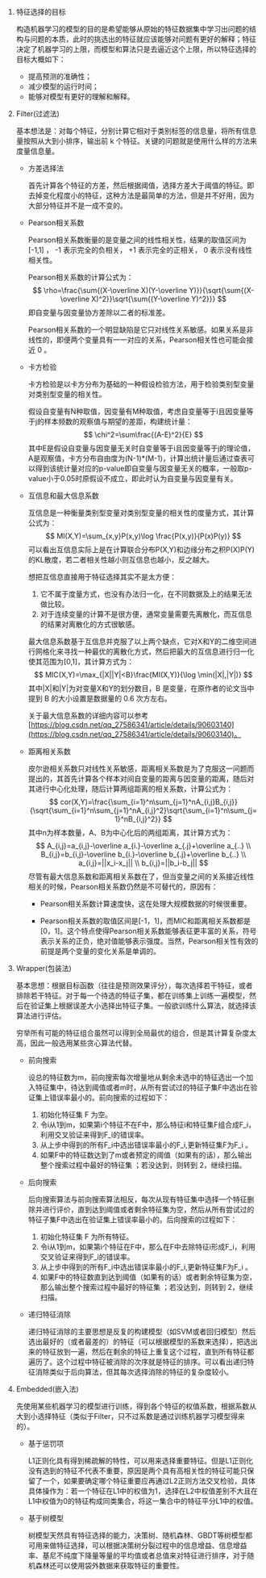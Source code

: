 1. 特征选择的目标

   构造机器学习的模型的目的是希望能够从原始的特征数据集中学习出问题的结构与问题的本质，此时的挑选出的特征就应该能够对问题有更好的解释；特征决定了机器学习的上限，而模型和算法只是去逼近这个上限，所以特征选择的目标大概如下：

   - 提高预测的准确性；
   - 减少模型的运行时间；
   - 能够对模型有更好的理解和解释。

2. Filter(过滤法)

   基本想法是：对每个特征，分别计算它相对于类别标签的信息量，将所有信息量按照从大到小排序，输出前 k 个特征。关键的问题就是使用什么样的方法来度量信息量。

   - 方差选择法

     首先计算各个特征的方差，然后根据阈值，选择方差大于阈值的特征。即去掉变化程度小的特征，这种方法是最简单的方法，但是并不好用，因为大部分特征并不是一成不变的。

   - Pearson相关系数

     Pearson相关系数衡量的是变量之间的线性相关性，结果的取值区间为[-1,1] ， -1 表示完全的负相关， +1 表示完全的正相关， 0 表示没有线性相关性。

     Pearson相关系数的计算公式为：
     $$
     \rho=\frac{\sum{(X-\overline X)(Y-\overline Y)}}{\sqrt{\sum{(X-\overline X)^2}}\sqrt{\sum{(Y-\overline Y)^2}}}
     $$
     即自变量与因变量协方差除以二者的标准差。

     Pearson相关系数的一个明显缺陷是它只对线性关系敏感。如果关系是非线性的，即便两个变量具有一一对应的关系，Pearson相关性也可能会接近 0 。

   - 卡方检验

     卡方检验是以卡方分布为基础的一种假设检验方法，用于检验类别型变量对类别型变量的相关性。

     假设自变量有N种取值，因变量有M种取值，考虑自变量等于i且因变量等于j的样本频数的观察值与期望的差距，构建统计量：
     $$
     \chi^2=\sum\frac{(A-E)^2}{E}
     $$
     其中E是假设自变量与因变量无关时自变量等于i且因变量等于j的理论值，A是观察值，卡方分布自由度为(N-1)*(M-1)，计算出统计量后通过查表可以得到该统计量对应的p-value即自变量与因变量无关的概率，一般取p-value小于0.05时原假设不成立，即此时认为自变量与因变量有关。

   - 互信息和最大信息系数

     互信息是一种衡量类别型变量对类别型变量的相关性的度量方式，其计算公式为：
     $$
     MI(X,Y)=\sum_{x,y}P(x,y)\log \frac{P(x,y)}{P(x)P(y)}
     $$
     可以看出互信息实际上是在计算联合分布P(X,Y)和边缘分布之积P(X)P(Y)的KL散度，若二者相关性越小则互信息也越小，反之越大。

     想把互信息直接用于特征选择其实不是太方便：

     1. 它不属于度量方式，也没有办法归一化，在不同数据及上的结果无法做比较。
     2. 对于连续变量的计算不是很方便，通常变量需要先离散化，而互信息的结果对离散化的方式很敏感。

     最大信息系数基于互信息并克服了以上两个缺点，它对X和Y的二维空间进行网格化来寻找一种最优的离散化方式，然后把最大的互信息进行归一化使其范围为[0,1]，其计算方式为：
     $$
     MIC(X,Y)=\max_{|X||Y|<B}\frac{MI(X,Y)}{\log \min(|X|,|Y|)}
     $$
     其中|X|和|Y|为对变量X和Y的划分数目，B 是变量，在原作者的论文当中提到 B 的大小设置是数据量的 0.6 次方左右。

     关于最大信息系数的详细内容可以参考[https://blog.csdn.net/qq_27586341/article/details/90603140](https://blog.csdn.net/qq_27586341/article/details/90603140)。

   - 距离相关系数

     皮尔逊相关系数只对线性关系敏感，距离相关系数是为了克服这一问题而提出的，其首先计算各个样本对间自变量的距离与因变量的距离，随后对其进行中心化处理，随后计算两组距离的相关系数，计算公式为：
     $$
     cor(X,Y)=\frac{\sum_{i=1}^n\sum_{j=1}^nA_{i,j}B_{i,j}}{\sqrt{\sum_{i=1}^n\sum_{j=1}^nA_{i,j}^2}\sqrt{\sum_{i=1}^n\sum_{j=1}^nB_{i,j}^2}}
     $$
     其中n为样本数量，A、B为中心化后的两组距离，其计算方式为：
     $$
     A_{i,j}=a_{i,j}-\overline a_{i.}-\overline a_{.j}+\overline a_{..}
     \\
     B_{i,j}=b_{i,j}-\overline b_{i.}-\overline b_{.j}+\overline b_{..}
     \\
     a_{i,j}=||x_i-x_j||
     \\
     b_{i,j}=||b_i-b_j||
     $$
     尽管有最大信息系数和距离相关系数在了，但当变量之间的关系接近线性相关的时候，Pearson相关系数仍然是不可替代的，原因有：

     - Pearson相关系数计算速度快，这在处理大规模数据的时候很重要。

     - Pearson相关系数的取值区间是[-1，1]，而MIC和距离相关系数都是[0，1]。这个特点使得Pearson相关系数能够表征更丰富的关系，符号表示关系的正负，绝对值能够表示强度。当然，Pearson相关性有效的前提是两个变量的变化关系是单调的。

3. Wrapper(包装法)

   基本思想：根据目标函数（往往是预测效果评分），每次选择若干特征，或者排除若干特征。对于每一个待选的特征子集，都在训练集上训练一遍模型，然后在验证集上根据误差大小选择出特征子集。一般欲训练什么算法，就选择该算法进行评估。

   穷举所有可能的特征组合虽然可以得到全局最优的组合，但是其计算复杂度太高，因此一般选用某些贪心算法代替。

   - 前向搜索

     设总的特征数为m，前向搜索每次增量地从剩余未选中的特征选出一个加入特征集中，待达到阈值或者m时，从所有尝试过的特征子集F中选出在验证集上错误率最小的。前向搜索的过程如下：

     1. 初始化特征集 F 为空。
     2. 令i从1到m，如果第i个特征不在F中，那么特征i和特征集F组合成F_i，利用交叉验证来得到F_i的错误率。
     3. 从上步中得到的所有F_i中选出错误率最小的F_i,更新特征集F为F_i 。
     4. 如果F中的特征数达到了m或者预定的阈值（如果有的话），那么输出整个搜索过程中最好的特征集 ；若没达到，则转到 2，继续扫描。

   - 后向搜索

     后向搜索算法与前向搜索算法相反，每次从现有特征集中选择一个特征删除并进行评价，直到达到阈值或者剩余特征集为空，然后从所有尝试过的特征子集F中选出在验证集上错误率最小的。后向搜索的过程如下：

     1. 初始化特征集 F 为所有特征。
     2. 令i从1到m，如果第i个特征在F中，那么在F中去除特征i形成F_i，利用交叉验证来得到F_i的错误率。
     3. 从上步中得到的所有F_i中选出错误率最小的F_i,更新特征集F为F_i 。
     4. 如果F中的特征数直到达到阈值（如果有的话）或者剩余特征集为空，那么输出整个搜索过程中最好的特征集 ；若没达到，则转到 2，继续扫描。

   - 递归特征消除

     递归特征消除的主要思想是反复的构建模型（如SVM或者回归模型）然后选出最好的（或者最差的）的特征（可以根据模型的系数来选择），把选出来的特征放到一遍，然后在剩余的特征上重复这个过程，直到所有特征都遍历了。这个过程中特征被消除的次序就是特征的排序。可以看出递归特征消除类似于后向算法，但其每次选择消除的特征的复杂度较小。

4. Embedded(嵌入法)

   先使用某些机器学习的模型进行训练，得到各个特征的权值系数，根据系数从大到小选择特征（类似于Filter，只不过系数是通过训练机器学习模型得来的）。

   - 基于惩罚项

     L1正则化具有得到稀疏解的特性，可以用来选择重要特征。但是L1正则化没有选到的特征不代表不重要，原因是两个具有高相关性的特征可能只保留了一个，如果要确定哪个特征重要应再通过L2正则方法交叉检验，具体具体操作为：若一个特征在L1中的权值为1，选择在L2中权值差别不大且在L1中权值为0的特征构成同类集合，将这一集合中的特征平分L1中的权值。

   - 基于树模型

     树模型天然具有特征选择的能力，决策树、随机森林、GBDT等树模型都可用来做特征选择，可以根据决策树分裂过程中的信息增益、信息增益率、基尼不纯度下降量等量的平均值或者总值来对特征进行排序，对于随机森林还可以使用袋外数据来获取特征的重要性。

